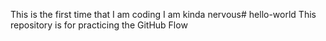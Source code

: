 This is the first time that I am coding I am kinda nervous# hello-world
This repository is for practicing the GitHub Flow
